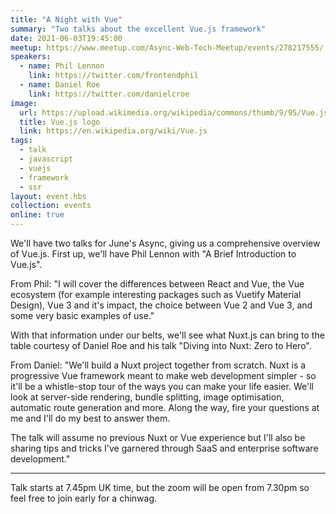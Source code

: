 ```yaml
---
title: "A Night with Vue"
summary: "Two talks about the excellent Vue.js framework"
date: 2021-06-03T19:45:00
meetup: https://www.meetup.com/Async-Web-Tech-Meetup/events/278217555/
speakers:
  - name: Phil Lennon
    link: https://twitter.com/frontendphil
  - name: Daniel Roe
    link: https://twitter.com/danielcroe
image:
  url: https://upload.wikimedia.org/wikipedia/commons/thumb/9/95/Vue.js_Logo_2.svg/1200px-Vue.js_Logo_2.svg.png
  title: Vue.js logo
  link: https://en.wikipedia.org/wiki/Vue.js
tags:
  - talk
  - javascript
  - vuejs
  - framework
  - ssr
layout: event.hbs
collection: events
online: true
---
```

We'll have two talks for June's Async, giving us a comprehensive overview of Vue.js. First up, we'll have Phil Lennon with "A Brief Introduction to Vue.js".

From Phil: "I will cover the differences between React and Vue, the Vue ecosystem (for example interesting packages such as Vuetify Material Design), Vue 3 and it's impact, the choice between Vue 2 and Vue 3, and some very basic examples of use."

With that information under our belts, we'll see what Nuxt.js can bring to the table courtesy of Daniel Roe and his talk "Diving into Nuxt: Zero to Hero".

From Daniel: "We'll build a Nuxt project together from scratch. Nuxt is a progressive Vue framework meant to make web development simpler - so it'll be a whistle-stop tour of the ways you can make your life easier. We'll look at server-side rendering, bundle splitting, image optimisation, automatic route generation and more. Along the way, fire your questions at me and I'll do my best to answer them.

The talk will assume no previous Nuxt or Vue experience but I'll also be sharing tips and tricks I've garnered through SaaS and enterprise software development."

***

Talk starts at 7.45pm UK time, but the zoom will be open from 7.30pm so feel free to join early for a chinwag.
